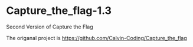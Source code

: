 # Capture_the_flag-1.3
Second Version of Capture the Flag

The origanal project is https://github.com/Calvin-Coding/Capture_the_flag
